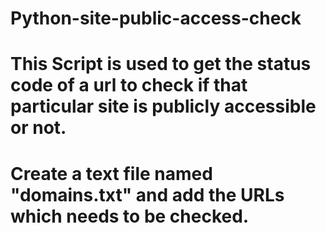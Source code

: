 # Python-site-public-access-check


# This Script is used to get the status code of a url to check if that particular site is publicly accessible or not.
# Create a text file named "domains.txt"  and add the URLs which needs to be checked. 
